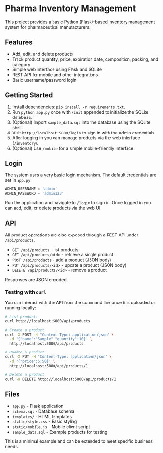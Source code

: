 # Pharma Inventory Management

This project provides a basic Python (Flask)-based inventory management system for pharmaceutical manufacturers.

## Features

- Add, edit, and delete products
- Track product quantity, price, expiration date, composition, packing, and category
- Simple web interface using Flask and SQLite
- REST API for mobile and other integrations
- Basic username/password login

## Getting Started

1. Install dependencies: `pip install -r requirements.txt`.
2. Run `python app.py` once with `/init` appended to initialize the SQLite database.
3. (Optional) Import `sample_data.sql` into the database using the SQLite shell.
4. Visit `http://localhost:5000/login` to sign in with the admin credentials.
5. After logging in you can manage products via the web interface (`/inventory`).
6. (Optional) Use `/mobile` for a simple mobile-friendly interface.

## Login

The system uses a very basic login mechanism. The default credentials are set in `app.py`:

```python
ADMIN_USERNAME = 'admin'
ADMIN_PASSWORD = 'admin123'
```

Run the application and navigate to `/login` to sign in. Once logged in you can add, edit, or delete products via the web UI.

## API

All product operations are also exposed through a REST API under `/api/products`.

- `GET /api/products` - list products
- `GET /api/products/<id>` - retrieve a single product
- `POST /api/products` - add a product (JSON body)
- `PUT /api/products/<id>` - update a product (JSON body)
- `DELETE /api/products/<id>` - remove a product

Responses are JSON encoded.

### Testing with `curl`

You can interact with the API from the command line once it is uploaded or running locally:

```bash
# List products
curl http://localhost:5000/api/products

# Create a product
curl -X POST -H "Content-Type: application/json" \
  -d '{"name":"Sample","quantity":10}' \
  http://localhost:5000/api/products

# Update a product
curl -X PUT -H "Content-Type: application/json" \
  -d '{"price":5.50}' \
  http://localhost:5000/api/products/1

# Delete a product
curl -X DELETE http://localhost:5000/api/products/1
```

## Files

- `app.py` - Flask application
- `schema.sql` - Database schema
- `templates/` - HTML templates
- `static/style.css` - Basic styling
- `static/mobile.js` - Mobile client script
- `sample_data.sql` - Example products for testing

This is a minimal example and can be extended to meet specific business needs.
